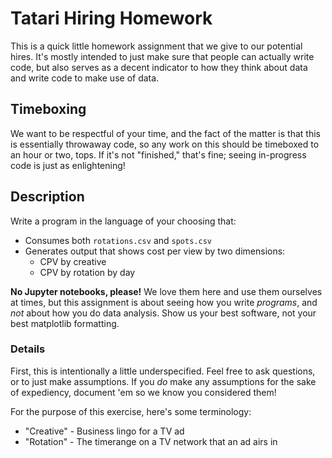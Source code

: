 # Tatari Hiring Homework

This is a quick little homework assignment that we give to our potential
hires.  It's mostly intended to just make sure that people can actually
write code, but also serves as a decent indicator to how they think about
data and write code to make use of data.

## Timeboxing

We want to be respectful of your time, and the fact of the matter is
that this is essentially throwaway code, so any work on this should be
timeboxed to an hour or two, tops.  If it's not "finished," that's fine;
seeing in-progress code is just as enlightening!

## Description

Write a program in the language of your choosing that:

 * Consumes both `rotations.csv` and `spots.csv`
 * Generates output that shows cost per view by two dimensions:
   * CPV by creative
   * CPV by rotation by day

**No Jupyter notebooks, please!**  We love them here and use them ourselves
at times, but this assignment is about seeing how you write *programs*, and
*not* about how you do data analysis.  Show us your best software, not your
best matplotlib formatting.

### Details

First, this is intentionally a little underspecified.  Feel free to
ask questions, or to just make assumptions.  If you *do* make any
assumptions for the sake of expediency, document 'em so we know you
considered them!

For the purpose of this exercise, here's some terminology:

 * "Creative" - Business lingo for a TV ad
 * "Rotation" - The timerange on a TV network that an ad airs in
